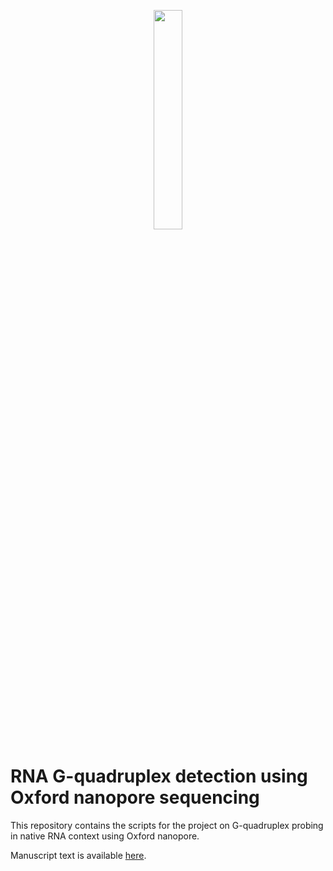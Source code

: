 <p align="center"><img width=30% src="https://github.com/anyakors/porebump/blob/master/data/rG4"></p>

# RNA G-quadruplex detection using Oxford nanopore sequencing

This repository contains the scripts for the project on G-quadruplex probing in native RNA context using Oxford nanopore.

Manuscript text is available [here](https://github.com/anyakors/porebump/blob/master/nanopore_rG4.pdf).

